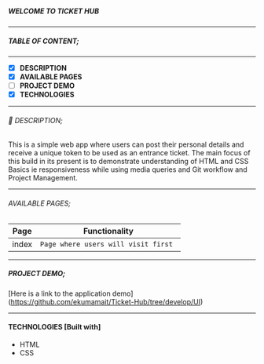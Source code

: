 ##### WELCOME TO TICKET HUB

------------

##### TABLE OF CONTENT;

------------

- [x] **DESCRIPTION**
- [x] **AVAILABLE PAGES**
- [ ] **PROJECT DEMO**
- [x] **TECHNOLOGIES**

------------

###### :page_facing_up: DESCRIPTION;
This is a simple web app where users can post their personal details and receive a unique token to be used as an entrance ticket.
The main focus of this build in its present is to demonstrate understanding of HTML and CSS Basics ie responsiveness while using media queries and Git workflow and Project Management.

------------

###### AVAILABLE PAGES;

|  Page   | Functionality |
| ------------ | ------------ |
| index | `Page where users will visit first `  |


------------

##### PROJECT DEMO;

[Here is a link to the application demo]
(https://github.com/ekumamait/Ticket-Hub/tree/develop/UI)

------------

#### TECHNOLOGIES [Built with] 
- HTML
- CSS
